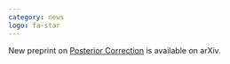 ```yaml
---
category: news
logo: fa-star
---
```


New preprint on [Posterior Correction](https://arxiv.org/abs/2506.14262) is available on arXiv.
